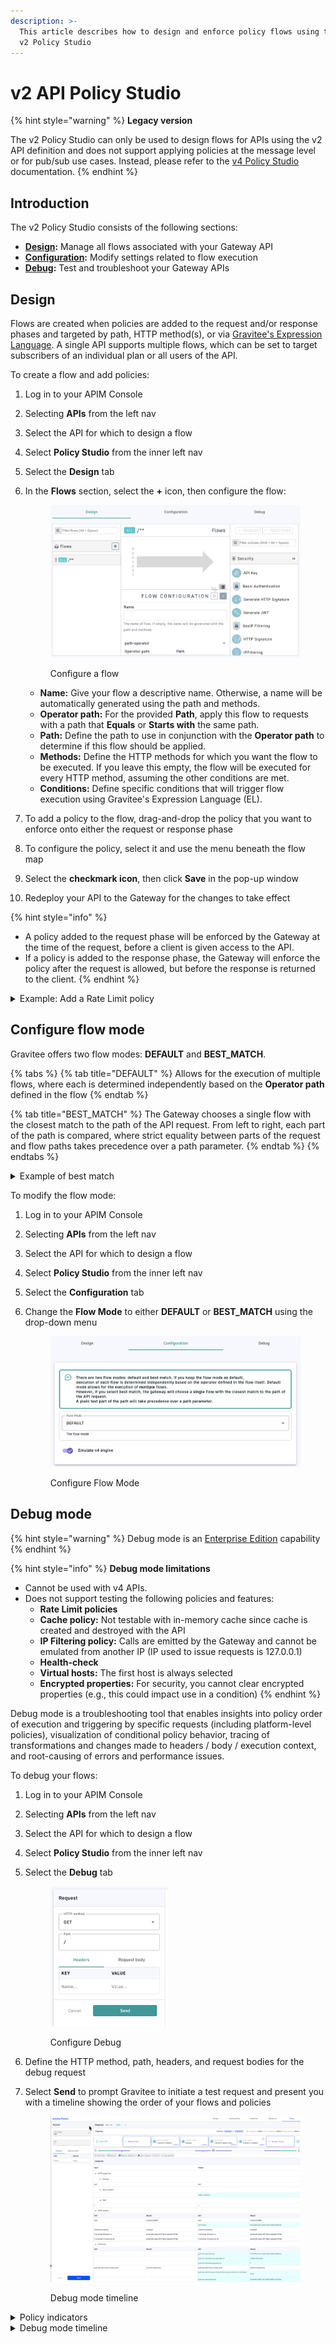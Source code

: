 ```yaml
---
description: >-
  This article describes how to design and enforce policy flows using the legacy
  v2 Policy Studio
---
```


# v2 API Policy Studio

{% hint style="warning" %}
**Legacy version**

The v2 Policy Studio can only be used to design flows for APIs using the v2 API definition and does not support applying policies at the message level or for pub/sub use cases. Instead, please refer to the [v4 Policy Studio](v4-api-policy-studio.md) documentation.
{% endhint %}

## Introduction

The v2 Policy Studio consists of the following sections:

* [**Design**](v2-api-policy-studio.md#design)**:** Manage all flows associated with your Gateway API
* [**Configuration**](v2-api-policy-studio.md#configure-flow-mode)**:** Modify settings related to flow execution
* [**Debug**](v2-api-policy-studio.md#debug-mode)**:** Test and troubleshoot your Gateway APIs

## Design

Flows are created when policies are added to the request and/or response phases and targeted by path, HTTP method(s), or via [Gravitee's Expression Language](../gravitee-expression-language.md). A single API supports multiple flows, which can be set to target subscribers of an individual plan or all users of the API.&#x20;

To create a flow and add policies:

1. Log in to your APIM Console
2. Selecting **APIs** from the left nav
3. Select the API for which to design a flow
4. Select **Policy Studio** from the inner left nav
5. Select the **Design** tab
6.  In the **Flows** section, select the **+** icon, then configure the flow:&#x20;

    <figure><img src="../../../.gitbook/assets/v2 design.png" alt=""><figcaption><p>Configure a flow</p></figcaption></figure>

    * **Name:** Give your flow a descriptive name. Otherwise, a name will be automatically generated using the path and methods.
    * **Operator path:** For the provided **Path**, apply this flow to requests with a path that **Equals** or **Starts with** the same path.
    * **Path:** Define the path to use in conjunction with the **Operator path** to determine if this flow should be applied.
    * **Methods:** Define the HTTP methods for which you want the flow to be executed. If you leave this empty, the flow will be executed for every HTTP method, assuming the other conditions are met.
    * **Conditions:** Define specific conditions that will trigger flow execution using Gravitee's Expression Language (EL).
7. To add a policy to the flow, drag-and-drop the policy that you want to enforce onto either the request or response phase
8. To configure the policy, select it and use the menu beneath the flow map
9. Select the **checkmark icon**, then click **Save** in the pop-up window&#x20;
10. Redeploy your API to the Gateway for the changes to take effect

{% hint style="info" %}
* A policy added to the request phase will be enforced by the Gateway at the time of the request, before a client is given access to the API.&#x20;
* If a policy is added to the response phase, the Gateway will enforce the policy after the request is allowed, but before the response is returned to the client.
{% endhint %}

<details>

<summary>Example: Add a Rate Limit policy</summary>

Limit the number of requests that a client can make using the HTTP GET method to five per second:

1. Create a new flow via the steps above
2. Configure the flow to execute only on the HTTP GET method
3. From the policy menu, drag-and-drop the Rate Limit policy onto the request phase
4. Give the rate limit a description
5. Add conditions using the Gravitee EL
6. Enable or disable non-strict mode and rate limit response headers in the HTTP response
7. Define a Key that will be used to identify consumers against whom the Rate Limit policy should be enforced. If this is left blank, the rate limit will be applied to any consumer that has subscribed to the API's plan.
8. Set the max requests (static) to 5, the time duration to 1, and the time unit to SECONDS
9. Select the checkmark icon and click **Save**
10. Redeploy your API

</details>

## Configure flow mode

Gravitee offers two flow modes: **DEFAULT** and **BEST\_MATCH**.

{% tabs %}
{% tab title="DEFAULT" %}
Allows for the execution of multiple flows, where each is determined independently based on the **Operator path** defined in the flow
{% endtab %}

{% tab title="BEST_MATCH" %}
The Gateway chooses a single flow with the closest match to the path of the API request. From left to right, each part of the path is compared, where strict equality between parts of the request and flow paths takes precedence over a path parameter.
{% endtab %}
{% endtabs %}

<details>

<summary>Example of best match</summary>

Consider the flows `/test/:id` and `/test/subtest`:

* If the request is `/test/55`, the resulting flow will be `/test/:id`
* If the request is `/test/subtest`, the resulting flow will be `/test/subtest`

</details>

To modify the flow mode:

1. Log in to your APIM Console
2. Selecting **APIs** from the left nav
3. Select the API for which to design a flow
4. Select **Policy Studio** from the inner left nav
5. Select the **Configuration** tab&#x20;
6.  Change the **Flow Mode** to either **DEFAULT** or **BEST\_MATCH** using the drop-down menu&#x20;

    <figure><img src="../../../.gitbook/assets/v2 PS configuration.png" alt=""><figcaption><p>Configure Flow Mode</p></figcaption></figure>

## Debug mode

{% hint style="warning" %}
Debug mode is an [Enterprise Edition](../../../overview/gravitee-apim-enterprise-edition/) capability
{% endhint %}

{% hint style="info" %}
**Debug mode limitations**

* Cannot be used with v4 APIs.
* Does not support testing the following policies and features:
  * **Rate Limit policies**
  * **Cache policy:** Not testable with in-memory cache since cache is created and destroyed with the API
  * **IP Filtering policy:** Calls are emitted by the Gateway and cannot be emulated from another IP (IP used to issue requests is 127.0.0.1)
  * **Health-check**
  * **Virtual hosts:** The first host is always selected
  * **Encrypted properties:** For security, you cannot clear encrypted properties (e.g., this could impact use in a condition)
{% endhint %}

Debug mode is a troubleshooting tool that enables insights into policy order of execution and triggering by specific requests (including platform-level policies), visualization of conditional policy behavior, tracing of transformations and changes made to headers / body / execution context, and root-causing of errors and performance issues.

To debug your flows:

1. Log in to your APIM Console
2. Selecting **APIs** from the left nav
3. Select the API for which to design a flow
4. Select **Policy Studio** from the inner left nav
5.  Select the **Debug** tab&#x20;

    <div align="left">

    <figure><img src="../../../.gitbook/assets/v2 debug.png" alt="" width="188"><figcaption><p>Configure Debug</p></figcaption></figure>

    </div>
6. Define the HTTP method, path, headers, and request bodies for the debug request
7.  Select **Send** to prompt Gravitee to initiate a test request and present you with a timeline showing the order of your flows and policies&#x20;

    <figure><img src="../../../.gitbook/assets/Debug mode timeline (1).png" alt=""><figcaption><p>Debug mode timeline</p></figcaption></figure>

<details>

<summary>Policy indicators</summary>

The status of a policy is represented by one of the following indicators:

* **Executed**: The policy has been executed properly
* **Skipped:** The policy contains a condition that has not been fulfilled. Refer to the input/output inspector for more details on the evaluation of the condition.
* **Error:** An error occurred during policy execution. Refer to the input/output inspector for more details on the error.

Select a specific policy in the timeline to access additional information regarding the input/output of the policy header, context attributes, and body.

The inspector relies on 3 colors to indicate the nature of changes:

* **Green:** Indicates an addition
* **Orange:** Indicates an edit
* **Red:** Indicates a deletion

</details>

<details>

<summary>Debug mode timeline</summary>

The order in which the policies appear in the timeline reflects the exact order in which they were executed by the Gateway at runtime. This order may differ from the order in which policies were placed during the design phase due to a performance optimization applied on the policy chain at runtime.

The Gateway executes policies interacting with the HTTP header part of the request (onRequest, onResponse) before policies interacting with the body part of the request (onRequestContent, onResponseContent). A policy may appear twice in the timeline if it interacts with both the header and body of the request.



To navigate the timeline:

* Scroll through the list of policies via the timeline or jump to a specific policy by selecting it in the **quick access** timeline
* Select **Request Input** or **Request Output** to view the global transformation on the request and the difference between what has been received by the Gateway and what has been sent to the backend
* Select **Response Input** or **Response Output** to view the global transformation on the response and the difference between what has been received from the backend and what has been sent back to the client app

</details>
